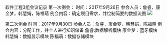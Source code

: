 软件工程3组会议记录
第一次例会：
时间：2017年9月26日
参会人员：詹睿，康金梦，韩慧娟，陈福萌
例会内容：确定项目需求，并绘制简要的数据流图
![](https://i.imgur.com/CpE5HXY.png)

第二次例会
时间：2017年9月30日
参会人员：詹睿，康金梦，韩慧娟，陈福萌
例会内容：分配工作，并个人进行知识储备
詹睿:数据解析模块
康金梦：蓝牙模块
韩慧娟：数据显示模块
陈福萌：数据存储模块
